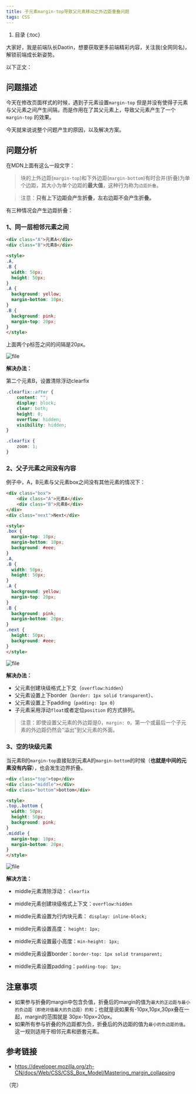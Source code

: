 ```yaml
---
title: 子元素margin-top导致父元素移动之外边距重叠问题
tags: CSS
---
```


1. 目录
{:toc}


大家好，我是前端队长Daotin，想要获取更多前端精彩内容，关注我(全网同名)，解锁前端成长新姿势。

以下正文：

## 问题描述

今天在修改页面样式的时候，遇到子元素设置`margin-top` 但是并没有使得子元素与父元素之间产生间隔，而是作用在了其父元素上，导致父元素产生了一个`margin-top` 的效果。

今天就来说说整个问题产生的原因，以及解决方案。


<!--more-->


## 问题分析

在MDN上面有这么一段文字：

> 块的上外边距(`margin-top`)和下外边距(`margin-bottom`)有时合并(折叠)为单个边距，其大小为单个边距的**最大值**，这种行为称为`边距折叠`。

> 注意：**只有上下边距会产生折叠，左右边距不会产生折叠。**



有三种情况会产生边距折叠：

### 1、同一层相邻元素之间

```html
<div class="A">元素A</div>
<div class="B">元素B</div>

<style>
.A,
.B {
  width: 50px;
  height: 50px;
}
.A {
  background: yellow;
  margin-bottom: 10px;
}
.B {
  background: pink;
  margin-top: 20px;
}
</style>
```

上面两个p标签之间的间隔是20px。


![file](https://p3-juejin.byteimg.com/tos-cn-i-k3u1fbpfcp/69dea12868d049c1b8afc571d17d7189~tplv-k3u1fbpfcp-zoom-1.image)

**解决办法：**

第二个元素B，设置清除浮动clearfix

```css
.clearfix::after {
    content: "";
    display: block;
    clear: both;
    height: 0;
    overflow: hidden;
    visibility: hidden;
}

.clearfix {
    zoom: 1;
}
```



### 2、父子元素之间没有内容

例子中，A，B元素与父元素box之间没有其他元素的情况下：

```html
<div class="box">
    <div class="A">元素A</div>
    <div class="B">元素B</div>
</div>
<div class="next">Next</div>

<style>
.box {
  margin-top: 10px;
  margin-bottom: 10px;
  background: #eee;
}
.A,
.B {
  width: 50px;
  height: 50px;
}
.A {
  background: yellow;
  margin-top: 20px;
}
.B {
  background: pink;
  margin-bottom: 20px;
}
.next {
  height: 50px;
  background: #eee;
}
</style>
```



![file](https://p3-juejin.byteimg.com/tos-cn-i-k3u1fbpfcp/c4ef1e240c964ffeb173b6678756afc3~tplv-k3u1fbpfcp-zoom-1.image)

**解决办法：**

- 父元素创建块级格式上下文（`overflow:hidden`）
- 父元素设置上下border（`border: 1px solid transparent`）、
- 父元素设置上下padding（`padding: 1px 0`）
- 子元素采用浮动`float`或者定位`position` 的方式排列。



> 注意：即使设置父元素的外边距是0，`margin: 0`，第一个或最后一个子元素的外边距仍然会“溢出”到父元素的外面。



### 3、空的块级元素

当元素B的`margin-top`直接贴到元素A的`margin-bottom`的时候（**也就是中间的元素没有内容**），也会发生边界折叠。

```html
<div class="top">top</div>
<div class="middle"></div>
<div class="bottom">bottom</div>

<style>
.top,.bottom {
  width: 50px;
  height: 50px;
  background: pink;
}
.middle {
  margin-top: 10px;
  margin-bottom: 20px;
}
</style>
```


![file](https://p3-juejin.byteimg.com/tos-cn-i-k3u1fbpfcp/ff18ecbbaaef4c9b87b4d96d020ec4f5~tplv-k3u1fbpfcp-zoom-1.image)


**解决方法：**

- middle元素清除浮动： `clearfix`
- middle元素创建块级格式上下文：`overflow:hidden`
- middle元素设置为行内块元素： `display: inline-block;`

- middle元素设置高度： `height: 1px;`
- middle元素设置最小高度：`min-height: 1px;`
- middle元素设置border：`border-top: 1px solid transparent;`
- middle元素设置padding：`padding-top: 1px;`





## 注意事项

- 如果参与折叠的margin中包含负值，折叠后的margin的值为`最大的正边距与最小的负边距（即绝对值最大的负边距）的和`；也就是说如果有-10px,10px,30px叠在一起，margin的范围就是 30px-10px=20px。
- 如果所有参与折叠的外边距都为负，折叠后的外边距的值为`最小的负边距的值`。这一规则适用于相邻元素和嵌套元素。





## 参考链接

- https://developer.mozilla.org/zh-CN/docs/Web/CSS/CSS_Box_Model/Mastering_margin_collapsing


（完）

